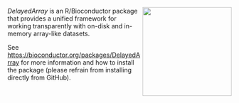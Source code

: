 [<img src="https://www.bioconductor.org/images/logo/jpg/bioconductor_logo_rgb.jpg" width="200" align="right"/>](https://bioconductor.org/)

_DelayedArray_ is an R/Bioconductor package that provides a unified framework for working transparently with on-disk and in-memory array-like datasets.

See https://bioconductor.org/packages/DelayedArray for more information and how to install the package (please refrain from installing directly from GitHub).

